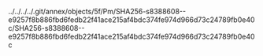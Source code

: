 ../../../../.git/annex/objects/5f/Pm/SHA256-s8388608--e9257f8b886fbd6fedb22f41ace215af4bdc374fe974d966d73c24789fb0e40c/SHA256-s8388608--e9257f8b886fbd6fedb22f41ace215af4bdc374fe974d966d73c24789fb0e40c